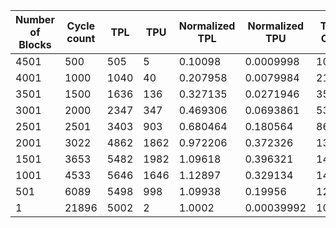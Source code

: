 | Number of Blocks | Cycle count | TPL | TPU | Normalized TPL | Normalized TPU | Total Cost | Normalized Total Cost |
| - | - | - | - | - | - | - | - |
4501 |500 | 505 | 5 | 0.10098 | 0.0009998 | 1020 | 0.203959 |
4001 |1000 | 1040 | 40 | 0.207958 | 0.0079984 | 2160 | 0.431914 |
3501 |1500 | 1636 | 136 | 0.327135 | 0.0271946 | 3544 | 0.708658 |
3001 |2000 | 2347 | 347 | 0.469306 | 0.0693861 | 5388 | 1.07738 |
2501 |2501 | 3403 | 903 | 0.680464 | 0.180564 | 8612 | 1.72206 |
2001 |3022 | 4862 | 1862 | 0.972206 | 0.372326 | 13448 | 2.68906 |
1501 |3653 | 5482 | 1982 | 1.09618 | 0.396321 | 14928 | 2.985 |
1001 |4533 | 5646 | 1646 | 1.12897 | 0.329134 | 14584 | 2.91622 |
501 |6089 | 5498 | 998 | 1.09938 | 0.19956 | 12992 | 2.59788 |
1 |21896 | 5002 | 2 | 1.0002 | 0.00039992 | 10008 | 2.0012 |
